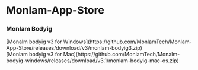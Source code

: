# Monlam-App-Store
<h3>Monlam Bodyig</h3>
[Monalm bodyig v3 for Windows](https://github.com/MonlamTech/Monlam-App-Store/releases/download/v3/monlam-bodyig3.zip)<br>
[Monlam bodyig v3 for Mac](https://github.com/MonlamTech/Monalm-bodyig-windows/releases/download/v3.1/monlam-bodyig-mac-os.zip)
